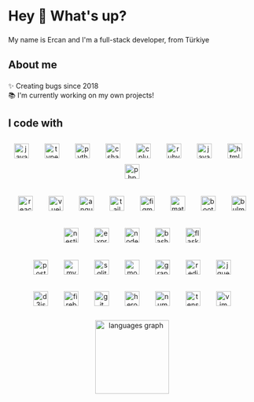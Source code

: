 <h1 align="left">Hey 👋 What's up?</h1>

###

<p align="left">My name is Ercan and I'm a full-stack developer, from Türkiye</p>

###

<h2 align="left">About me</h2>

###

<p align="left">✨ Creating bugs since 2018<br>📚 I'm currently working on my own projects!<br>

###

<h2 align="left">I code with</h2>

###

<div align="center">
  <img src="https://cdn.jsdelivr.net/gh/devicons/devicon/icons/javascript/javascript-original.svg" alt="javascript logo" style="height: 30px; width: 30px; margin: 6px;" />
  <img width="12" />
  <img src="https://cdn.jsdelivr.net/gh/devicons/devicon/icons/typescript/typescript-original.svg" alt="typescript logo"  style="height: 30px; width: 30px; margin: 6px;"/>
  <img width="12" />
  <img src="https://cdn.jsdelivr.net/gh/devicons/devicon/icons/python/python-original.svg" alt="python logo"  style="height: 30px; width: 30px; margin: 6px;"/>
  <img width="12" />
  <img src="https://cdn.jsdelivr.net/gh/devicons/devicon/icons/csharp/csharp-original.svg" alt="csharp logo" style="height: 30px; width: 30px; margin: 6px;" />
  <img width="12" />
  <img src="https://cdn.jsdelivr.net/gh/devicons/devicon/icons/cplusplus/cplusplus-original.svg" style="height: 30px; width: 30px; margin: 6px;" alt="cplusplus logo"  />
  <img width="12" />
  <img src="https://cdn.jsdelivr.net/gh/devicons/devicon/icons/ruby/ruby-original.svg" style="height: 30px; width: 30px; margin: 6px;" alt="ruby logo"  />
  <img width="12" />
  <img src="https://cdn.jsdelivr.net/gh/devicons/devicon/icons/java/java-original.svg" style="height: 30px; width: 30px; margin: 6px;" alt="java logo"  />
  <img width="12" />
  <img src="https://cdn.jsdelivr.net/gh/devicons/devicon/icons/html5/html5-original.svg" style="height: 30px; width: 30px; margin: 6px;" alt="html5 logo"  />
  <img width="12" />
  <img src="https://cdn.jsdelivr.net/gh/devicons/devicon/icons/php/php-original.svg" style="height: 30px; width: 30px; margin: 6px;" alt="php logo"  />
</div>

###

<div align="center">
  <img src="https://cdn.jsdelivr.net/gh/devicons/devicon/icons/react/react-original.svg" style="height: 30px; width: 30px; margin: 6px;" alt="react logo"  />
  <img width="12" />
  <img src="https://cdn.jsdelivr.net/gh/devicons/devicon/icons/vuejs/vuejs-original.svg" style="height: 30px; width: 30px; margin: 6px;" alt="vuejs logo"  />
  <img width="12" />
  <img src="https://cdn.jsdelivr.net/gh/devicons/devicon/icons/angularjs/angularjs-original.svg" style="height: 30px; width: 30px; margin: 6px;" alt="angularjs logo"  />
  <img width="12" />
  <img src="https://cdn.jsdelivr.net/gh/devicons/devicon/icons/tailwindcss/tailwindcss-original-wordmark.svg" style="height: 30px; width: 30px; margin: 6px;" alt="tailwindcss logo"  />
  <img width="12" />
  <img src="https://cdn.jsdelivr.net/gh/devicons/devicon/icons/figma/figma-original.svg" style="height: 30px; width: 30px; margin: 6px;" alt="figma logo"  />
  <img width="12" />
  <img src="https://cdn.jsdelivr.net/gh/devicons/devicon/icons/materialui/materialui-original.svg" style="height: 30px; width: 30px; margin: 6px;" alt="materialui logo"  />
  <img width="12" />
  <img src="https://cdn.jsdelivr.net/gh/devicons/devicon/icons/bootstrap/bootstrap-original.svg" style="height: 30px; width: 30px; margin: 6px;" alt="bootstrap logo"  />
  <img width="12" />
  <img src="https://cdn.jsdelivr.net/gh/devicons/devicon/icons/bulma/bulma-plain.svg" style="height: 30px; width: 30px; margin: 6px;" alt="bulma logo"  />
</div>

###

<div align="center">
  <img src="https://cdn.jsdelivr.net/gh/devicons/devicon/icons/nestjs/nestjs-original.svg" style="height: 30px; width: 30px; margin: 6px;" alt="nestjs logo"  />
  <img width="12" />
  <img src="https://cdn.jsdelivr.net/gh/devicons/devicon/icons/express/express-original.svg" style="height: 30px; width: 30px; margin: 6px;" alt="express logo"  />
  <img width="12" />
  <img src="https://cdn.jsdelivr.net/gh/devicons/devicon/icons/nodejs/nodejs-original.svg" style="height: 30px; width: 30px; margin: 6px;" alt="nodejs logo"  />
  <img width="12" />
  <img src="https://cdn.jsdelivr.net/gh/devicons/devicon/icons/bash/bash-original.svg" style="height: 30px; width: 30px; margin: 6px;" alt="bash logo"  />
  <img width="12" />
  <img src="https://cdn.jsdelivr.net/gh/devicons/devicon/icons/flask/flask-original.svg" style="height: 30px; width: 30px; margin: 6px;" alt="flask logo"  />
</div>

###

<div align="center">
  <img src="https://cdn.jsdelivr.net/gh/devicons/devicon/icons/postgresql/postgresql-original.svg" style="height: 30px; width: 30px; margin: 6px;" alt="postgresql logo"  />
  <img width="12" />
  <img src="https://cdn.jsdelivr.net/gh/devicons/devicon/icons/mysql/mysql-original.svg" style="height: 30px; width: 30px; margin: 6px;" alt="mysql logo"  />
  <img width="12" />
  <img src="https://cdn.jsdelivr.net/gh/devicons/devicon/icons/sqlite/sqlite-original.svg" style="height: 30px; width: 30px; margin: 6px;" alt="sqlite logo"  />
  <img width="12" />
  <img src="https://cdn.jsdelivr.net/gh/devicons/devicon/icons/mongodb/mongodb-original.svg" style="height: 30px; width: 30px; margin: 6px;" alt="mongodb logo"  />
  <img width="12" />
  <img src="https://cdn.jsdelivr.net/gh/devicons/devicon/icons/graphql/graphql-plain.svg" style="height: 30px; width: 30px; margin: 6px;" alt="graphql logo"  />
  <img width="12" />
  <img src="https://cdn.jsdelivr.net/gh/devicons/devicon/icons/redis/redis-original.svg" style="height: 30px; width: 30px; margin: 6px;" alt="redis logo"  />
  <img width="12" />
  <img src="https://cdn.jsdelivr.net/gh/devicons/devicon/icons/jquery/jquery-original.svg" style="height: 30px; width: 30px; margin: 6px;" alt="jquery logo"  />
</div>

###

<div align="center">
  <img src="https://cdn.jsdelivr.net/gh/devicons/devicon/icons/d3js/d3js-original.svg" style="height: 30px; width: 30px; margin: 6px;" alt="d3js logo"  />
  <img width="12" />
  <img src="https://cdn.jsdelivr.net/gh/devicons/devicon/icons/firebase/firebase-plain.svg" style="height: 30px; width: 30px; margin: 6px;" alt="firebase logo"  />
  <img width="12" />
  <img src="https://cdn.jsdelivr.net/gh/devicons/devicon/icons/git/git-original.svg" style="height: 30px; width: 30px; margin: 6px;" alt="git logo"  />
  <img width="12" />
  <img src="https://cdn.jsdelivr.net/gh/devicons/devicon/icons/heroku/heroku-original.svg" style="height: 30px; width: 30px; margin: 6px;" alt="heroku logo"  />
  <img width="12" />
  <img src="https://cdn.jsdelivr.net/gh/devicons/devicon/icons/numpy/numpy-original.svg" style="height: 30px; width: 30px; margin: 6px;" alt="numpy logo"  />
  <img width="12" />
  <img src="https://cdn.jsdelivr.net/gh/devicons/devicon/icons/tensorflow/tensorflow-original.svg" style="height: 30px; width: 30px; margin: 6px;" alt="tensorflow logo"  />
  <img width="12" />
  <img src="https://cdn.jsdelivr.net/gh/devicons/devicon/icons/vim/vim-original.svg" style="height: 30px; width: 30px; margin: 6px;" alt="vim logo"  />
</div>

###

<div align="center">
  <img src="https://github-readme-stats.vercel.app/api/top-langs?username=flextzius&locale=en&hide_title=false&layout=compact&card_width=320&langs_count=5&theme=dracula&hide_border=false" height="150" alt="languages graph"  />
</div>

###
